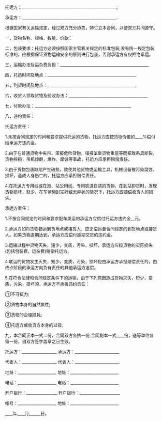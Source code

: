 
 


托运方：_________________________________________________;


承运方：_________________________________________________.


根据国家有关运输规定，经过双方充分协商，特订立本合同，以便双方共同遵守。


一，货物名称、规格、数量、价款：


二，包装要求：托运方必须按照国家主管机关规定的标准包装;没有统一规定包装标准的，应根据保证货物运输安全的原则进行包装，否则承运方有权拒绝承运。


三，运输办法及运杂费负担：______________________________________________


四，托运时间及地点：______________________________________________


五，到货时间及地点：______________________________________________


六，收货人领取货物及验收办法：_________________________________________


七，付款办法：__________________________________________________


八，违约责任：


托运方责任：


1.未按合同规定的时间和要求提供托运的货物，托运方应按货物价值的____%偿付给承运方违约金。


2.由于在普通货物中夹带、匿报危险货物，错报笨重货物重量等而招致吊具断裂，货物摔损，吊机倾翻，爆炸，腐蚀等事故，托运方应承担赔偿责任。


3.由于货物包装缺陷产生破损，致使其他货物或运输工具，机械设备被污染腐蚀、损坏，造成人身伤亡的，托运方应承担赔偿责任。


4.在托运方专用线或在港、站公用线、专用铁道自装的货物，在到站卸货时，发现货物损坏，缺少，在车辆施封完好或无异状的情况下，托运方应赔偿收货人的损失。


承运方责任：


1.不按合同规定的时间和要求配车发运的承运方应偿付托运方违约金__元。


2.承运方如将货物错运到货地点或接货人，应无偿运至合同规定的到货地点或接货人。如果货物逾期达到，承运方应偿付逾期交货的违约金。


3.运输过程中货物灭失，短少，变质，污染，损坏，承运方应按货物的实际损失(包括包装费，运杂费)赔偿托运方。


4.联运的货物发生灭失，短少，变质，污染，损坏应由承运方承担赔偿责任的，由终点阶段的承运方向负有责任的其他承运方追偿。


5.在符合法律和合同规定条件下的运输，由于下列原因造成货物灭失，短少，变质，污染，损坏的，承运方不承担违约责任：


①不可抗力;


②货物本身的自然属性;


③货物的合理损耗;


④托运方或收货方本身的过错;


九，本合同正本一式二份，合同双方各执一份;合同副本一式____份，送等单位各留一份。自双方签字盖章之日生效。


托运方：__________________ 承运方：_______________________


代表人：__________________ 代表人：_______________________


地址：____________________ 地址：_________________________


电话：____________________ 电话：_________________________


开户银行：________________ 开户银行：_____________________


帐号：____________________ 地址：_________________________


____年____月______日。
 


 

 
 
 
 
 
  


  
 

  


  


  
 
 
 
 

